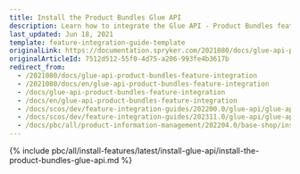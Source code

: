 ```yaml
---
title: Install the Product Bundles Glue API
description: Learn how to integrate the Glue API - Product Bundles feature into a Spryker project.
last_updated: Jun 18, 2021
template: feature-integration-guide-template
originalLink: https://documentation.spryker.com/2021080/docs/glue-api-product-bundles-feature-integration
originalArticleId: 7512d512-55f0-4d75-a206-993fe4b3617b
redirect_from:
  - /2021080/docs/glue-api-product-bundles-feature-integration
  - /2021080/docs/en/glue-api-product-bundles-feature-integration
  - /docs/glue-api-product-bundles-feature-integration
  - /docs/en/glue-api-product-bundles-feature-integration
  - /docs/scos/dev/feature-integration-guides/202200.0/glue-api/glue-api-product-bundles-feature-integration.html
  - /docs/scos/dev/feature-integration-guides/202311.0/glue-api/glue-api-product-bundles-feature-integration.html
  - /docs/pbc/all/product-information-management/202204.0/base-shop/install-and-upgrade/install-glue-api/install-the-product-bundles-glue-api.html
---
```


{% include pbc/all/install-features/latest/install-glue-api/install-the-product-bundles-glue-api.md %} <!-- To edit, see /_includes/pbc/all/install-features/202311.0/install-glue-api/install-the-product-bundles-glue-api.md -->
